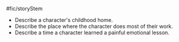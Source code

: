 #fic/storyStem 

* Describe a character's childhood home. 
* Describe the place where the character does most of their work.
* Describe a time a character learned a painful emotional lesson. 